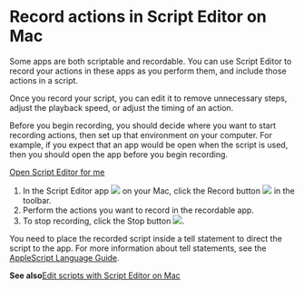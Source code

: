 # Record actions in Script Editor on Mac

Some apps are both scriptable and recordable. You can use Script Editor to record your actions in these apps as you perform them, and include those actions in a script.

Once you record your script, you can edit it to remove unnecessary steps, adjust the playback speed, or adjust the timing of an action.

Before you begin recording, you should decide where you want to start recording actions, then set up that environment on your computer. For example, if you expect that an app would be open when the script is used, then you should open the app before you begin recording.

[Open Script Editor for me](x-help-action://openApp?bundleId=com.apple.ScriptEditor2)

1. In the Script Editor app ![](https://help.apple.com/assets/67DB7E842551EA97CB00BED5/67DB7E8502C5F38AAF0D7DC6/en_US/2d1774dafc25e40f6f806216d54cdf01.png) on your Mac, click the Record button ![](https://help.apple.com/assets/67DB7E842551EA97CB00BED5/67DB7E8502C5F38AAF0D7DC6/en_US/889f597677e7a22305c5f3f7ff1d5313.png) in the toolbar.
2. Perform the actions you want to record in the recordable app.
3. To stop recording, click the Stop button ![](https://help.apple.com/assets/67DB7E842551EA97CB00BED5/67DB7E8502C5F38AAF0D7DC6/en_US/d3221e9bbff61fdc57531e93c5e147ac.png).

You need to place the recorded script inside a tell statement to direct the script to the app. For more information about tell statements, see the [AppleScript Language Guide](https://developer.apple.com/library/mac/documentation/AppleScript/Conceptual/AppleScriptLangGuide/index.html).

**See also**[Edit scripts with Script Editor on Mac](https://support.apple.com/guide/script-editor/edit-scripts-scpedt1010/2.11/mac/26)
